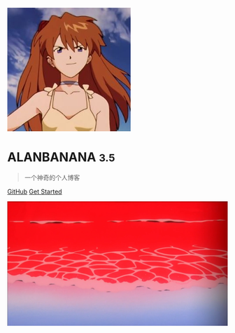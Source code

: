<!-- _coverpage.md -->

![logo](images/asuka.jpg)

# ALANBANANA <small>3.5</small>

> 一个神奇的个人博客

<!-- - 简单、轻便 (压缩后 ~21kB)
- 无需生成 html 文件
- 众多主题 -->

[GitHub](https://github.com/ALANBANANA/ALANBANANA.github.io)
[Get Started](README)

<!-- 背景图片 -->
![background](images/LCLSEA.PNG)

